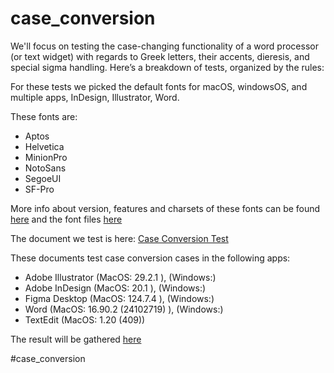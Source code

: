 # case_conversion
We'll focus on testing the case-changing functionality of a word processor (or text widget) with regards to Greek letters, their accents, dieresis, and special sigma handling.
Here’s a breakdown of tests, organized by the rules:

For these tests we picked the default fonts for macOS, windowsOS, and multiple apps, InDesign, Illustrator, Word.

These fonts are:
- Aptos
- Helvetica
- MinionPro
- NotoSans
- SegoeUI
- SF-Pro

More info about version, features and charsets of these fonts can be found [here](https://docs.google.com/document/d/1mhGeLYUnWmjpszov_WV4ZyrAkpt5BqMpFfHQhiaqOzo/edit?tab=t.0) and the font files [here](https://drive.google.com/drive/folders/1vMAnBKB2O7-i50Ap50L0u4gO_rPV0xBa)

The document we test is here:
[Case Conversion Test](https://github.com/irenevlachou/tests/blob/main/CaseConversion/case_conversion_test.md)

These documents test case conversion cases in the following apps:
- Adobe Illustrator (MacOS: 29.2.1 ), (Windows:)
- Adobe InDesign (MacOS: 20.1 ), (Windows:)
- Figma Desktop (MacOS: 124.7.4 ), (Windows:)
- Word (MacOS: 16.90.2 (24102719) ), (Windows:)
- TextEdit (MacOS: 1.20 (409))

The result will be gathered [here](https://docs.google.com/spreadsheets/d/1-Icl9xnrgXiQugDejsrXyXFH0HjGw-Caj_7OY7xan9o/edit?gid=0#gid=0)

#case_conversion
